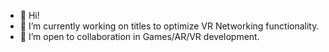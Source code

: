 - 👋 Hi!
- 🌱 I’m currently working on titles to optimize VR Networking functionality.
- 💞️ I’m open to collaboration in Games/AR/VR development.
  
<!---
sadeelnaqvi/sadeelnaqvi is a ✨ special ✨ repository because its `README.md` (this file) appears on your GitHub profile.
You can click the Preview link to take a look at your changes.
--->
